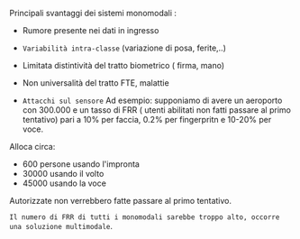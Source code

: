 Principali svantaggi dei sistemi monomodali :
- Rumore presente nei dati in ingresso
- `Variabilità intra-classe` (variazione di posa, ferite,..)
- Limitata distintività del tratto biometrico ( firma, mano)
- Non universalità del tratto FTE, malattie

- `Attacchi sul sensore`
Ad esempio: supponiamo di avere un aeroporto con 300.000 e un tasso di FRR ( utenti abilitati non fatti passare al primo tentativo) pari a 10% per faccia, 0.2% per fingerpritn e 10-20% per voce.

Alloca circa:
- 600 persone usando l'impronta
- 30000 usando il volto
- 45000 usando la voce

Autorizzate non verrebbero fatte passare al primo tentativo.

`Il numero di FRR di tutti i monomodali sarebbe troppo alto, occorre una soluzione multimodale`. 